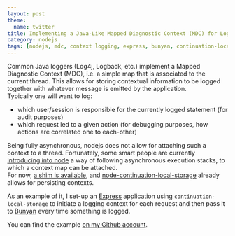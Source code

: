 ```yaml
---
layout: post
theme:
  name: twitter
title: Implementing a Java-Like Mapped Diagnostic Context (MDC) for Logging Within an Express Application
category: nodejs
tags: [nodejs, mdc, context logging, express, bunyan, continuation-local-storage]
---
```

Common Java loggers (Log4j, Logback, etc.) implement a Mapped Diagnostic
Context (MDC), i.e. a simple map that is associated to the current thread. This
allows for storing contextual information to be logged together with whatever
message is emitted by the application.  
Typically one will want to log:

- which user/session is responsible for the currently logged statement (for
audit purposes)
- which request led to a given action (for debugging purposes, how actions are
correlated one to each-other)

Being fully asynchronous, nodejs does not allow for attaching such a context to
a thread. Fortunately, some smart people are currently
[introducing into node](http://nodejs.org/docs/v0.11.11/api/process.html#process_async_listeners)
a way of following asynchronous execution stacks, to which a context map can be
attached.  
For now, [a shim is available](https://github.com/othiym23/async-listener), and
[node-continuation-local-storage](https://github.com/othiym23/node-continuation-local-storage)
already allows for persisting contexts.

As an example of it, I set-up an [Express](http://expressjs.com/) application
using `continuation-local-storage` to initiate a logging context for each
request and then pass it to [Bunyan](https://github.com/trentm/node-bunyan)
every time something is logged.

You can find the example [on my Github account](https://github.com/ndemengel/node-mdc-example).

